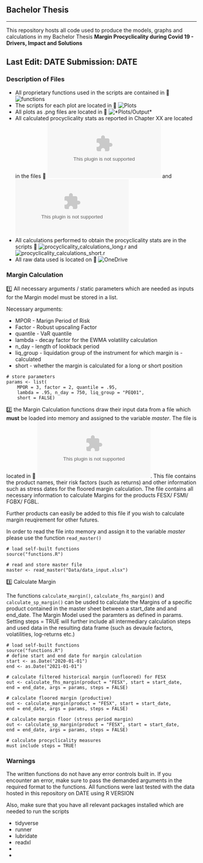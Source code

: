 ## Bachelor Thesis

---

This repository hosts all code used to produce the models, graphs and calculations in my Bachelor Thesis **Margin Procyclicality during Covid 19 - Drivers, Impact and Solutions**

Last Edit: DATE
Submission: DATE
---

### Description of Files

- All proprietary functions used in the scripts are contained in :link: ![*functions*](functions.R)
- The scripts for each plot are located in :link: ![*Plots*](Plots/)
- All plots as .png files are located in  :link: ![*Plots/Output](Plots/Output)*
- All calculated procyclicality stats as reported in Chapter XX are located in the files :link: ![*measures.csv*](measures_short.csv) and ![*measures.csv*](measures_long.csv)
- All calculations performed to obtain the procyclicality stats are in the scripts :link: ![*procyclicality_calculations_long.r*](procyclicality_calculations_long.r) and ![*procyclicality_calculations_short.r*](procyclicality_calculations_short.r)
- All raw data used is located on  :link: ![*OneDrive*](https://1drv.ms/u/s!AoQRAZtdS9u4iZYwkNuHxv9e582O_g?e=1WXJlr)

### Margin Calculation

:one: All necessary arguments / static parameters which are needed as inputs for the Margin model must be stored in a list.

Necessary arguments:

- MPOR - Marign Period of Risk
- Factor - Robust upscaling Factor
- quantile - VaR quantile
- lambda - decay factor for the EWMA volatility calculation
- n_day - length of lookback period
- liq_group - liquidation group of the instrument for which margin is - calculated
- short - whether the margin is calculated for a long or short position

```
# store parameters 
params <- list(
    MPOR = 3, factor = 2, quantile = .95, 
    lambda = .95, n_day = 750, liq_group = "PEQ01",
    short = FALSE)
```

:two: the Margin Calculation functions draw their input data from a file which **must** be loaded into memory and assigned to the variable *master*. The file is located in :link: ![*Data/data_input.xlsx*](Data/data_input.xlsx). This file
contains the product names, their risk factors (such as returns) and other information such as stress dates for the floored margin calculation. The file contains all necessary information to calculate Margins for the products FESX/ FSMI/ FGBX/ FGBL.

Further products can easily be added to this file if you wish to calculate margin reuqirement for other futures.


In order to read the file into memory and assign it to the variable *master* please use the function `read_master()`

```
# load self-built functions 
source("functions.R")

# read and store master file
master <- read_master("Data/data_input.xlsx")
```

:three: Calculate Margin

The functions `calculate_margin()`, `calculate_fhs_margin()` and `calculate_sp_margin()` can be usded to calculate the Margins of a specific product contained in the master sheet between a start_date and and end_date. The Margin Model used the paramters as defined in params. Setting steps = TRUE will further include all intermediary calculation steps and used data in the resulting data frame (such as devaule factors, volatilities, log-returns etc.)
```
# load self-built functions 
source("functions.R")
# define start and end date for margin calculation 
start <- as.Date("2020-01-01")
end <- as.Date("2021-01-01")

# calculate filtered historical margin (unfloored) for FESX
out <- calculate_fhs_margin(product = "FESX", start = start_date, 
end = end_date, args = params, steps = FALSE)

# calculate floored margin (productive)
out <- calculate_margin(product = "FESX", start = start_date, 
end = end_date, args = params, steps = FALSE)

# calculate margin floor (stress period margin)
out <- calculate_sp_margin(product = "FESX", start = start_date, 
end = end_date, args = params, steps = FALSE)

# calculate procyclicality measures 
must include steps = TRUE!
```

### Warnings

The written functions do not have any error controls built in.
If you encounter an error, make sure to pass the demanded arguments in the required format to the functions. 
All functions were last tested with the data hosted in this repository on DATE using R VERSION

Also, make sure that you have all relevant packages installed which are needed to run the scripts 
- tidyverse
- runner
- lubridate
- readxl
-
-